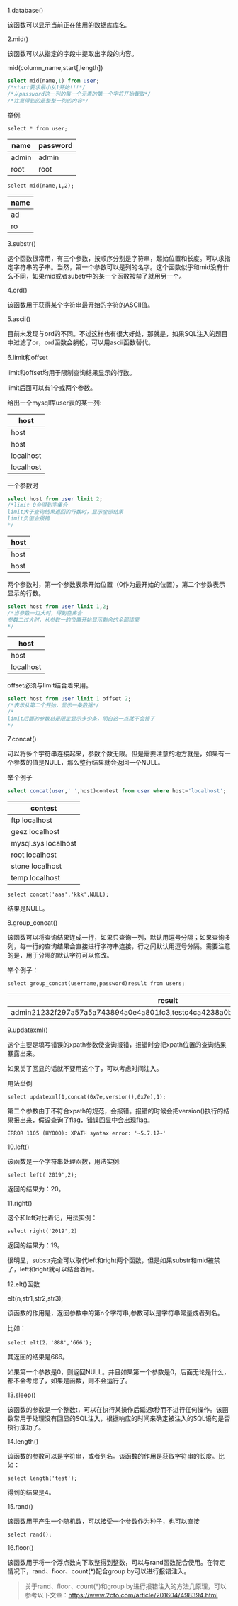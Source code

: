 1.database()

该函数可以显示当前正在使用的数据库库名。

2.mid()

该函数可以从指定的字段中提取出字段的内容。

mid(column_name,start[,length])
```sql
select mid(name,1) from user;
/*start要求最小从1开始!!!*/
/*从password这一列的每一个元素的第一个字符开始截取*/
/*注意得到的是整整一列的内容*/
```
举例:

```mysql
select * from user;
```

| name | password |
| ------ | ------ |
| admin | admin |
| root | root |

```mysql
select mid(name,1,2);
```

|name|
|---|
|ad|
|ro|

3.substr()

这个函数很常用，有三个参数，按顺序分别是字符串，起始位置和长度。可以求指定字符串的子串。当然，第一个参数可以是列的名字。这个函数似乎和mid没有什么不同，如果mid或者substr中的某一个函数被禁了就用另一个。

4.ord()

该函数用于获得某个字符串最开始的字符的ASCII值。

5.ascii()

目前未发现与ord的不同。不过这样也有很大好处，那就是，如果SQL注入的题目中过滤了or，ord函数会躺枪，可以用ascii函数替代。

6.limit和offset

limit和offset均用于限制查询结果显示的行数。

limit后面可以有1个或两个参数。

给出一个mysql库user表的某一列:

|host|
|---|
|host|
|host|
|localhost|
|localhost|

一个参数时
```sql
select host from user limit 2;
/*limit 0会得到空集合
limit大于查询结果返回的行数时，显示全部结果
limit负值会报错
*/
```

|host|
|---|
|host|
|host|

两个参数时，第一个参数表示开始位置（0作为最开始的位置），第二个参数表示显示的行数。

```sql
select host from user limit 1,2;
/*当参数一过大时，得到空集合
参数二过大时，从参数一的位置开始显示剩余的全部结果
*/
```

|host|
|---|
|host|
|localhost|

offset必须与limit结合着来用。

```sql
select host from user limit 1 offset 2;
/*表示从第二个开始，显示一条数据*/
/*
limit后面的参数总是限定显示多少条，明白这一点就不会错了
*/
```

7.concat()

可以将多个字符串连接起来，参数个数无限。但是需要注意的地方就是，如果有一个参数的值是NULL，那么整行结果就会返回一个NULL。

举个例子
```sql
select concat(user,' ',host)contest from user where host='localhost';
```

| contest             |
|---------------------|
| ftp localhost       |
| geez localhost      |
| mysql.sys localhost |
| root localhost      |
| stone localhost     |
| temp localhost      |

```mysql
select concat('aaa','kkk',NULL);
```

结果是NULL。

8.group_concat()

该函数可以将查询结果连成一行，如果只查询一列，默认用逗号分隔；如果查询多列，每一行的查询结果会直接进行字符串连接，行之间默认用逗号分隔。需要注意的是，用于分隔的默认字符可以修改。

举个例子：

```mysql
select group_concat(username,password)result from users;
```

|result               |
|---------------------|
|admin21232f297a57a5a743894a0e4a801fc3,testc4ca4238a0b923820dcc509a6f75849b|

9.updatexml()

这个主要是填写错误的xpath参数使查询报错，报错时会把xpath位置的查询结果暴露出来。

如果关了回显的话就不要用这个了，可以考虑时间注入。

用法举例

```mysql
select updatexml(1,concat(0x7e,version(),0x7e),1);
```

第二个参数由于不符合xpath的规范，会报错。报错的时候会把version()执行的结果报出来，假设查询了flag，错误回显中会出现flag。

```txt
ERROR 1105 (HY000): XPATH syntax error: '~5.7.17~'
```

10.left()

该函数是一个字符串处理函数，用法实例:

```mysql
select left('2019',2);
```

返回的结果为：20。

11.right()

这个和left对比着记，用法实例：

```mysql
select right('2019',2)
```

返回的结果为：19。

很明显，substr完全可以取代left和right两个函数，但是如果substr和mid被禁了，left和right就可以结合着用。

12.elt()函数

elt(n,str1,str2,str3);

该函数的作用是，返回参数中的第n个字符串,参数可以是字符串常量或者列名。

比如：

```mysql
select elt(2，'888','666');
```

其返回的结果是666。

如果第一个参数是0，则返回NULL。并且如果第一个参数是0，后面无论是什么，都不会考虑了，如果是函数，则不会运行了。

13.sleep()

该函数的参数是一个整数t，可以在执行某操作后延迟t秒而不进行任何操作。该函数常用于处理没有回显的SQL注入，根据响应的时间来确定被注入的SQL语句是否执行成功了。

14.length()

该函数的参数可以是字符串，或者列名。该函数的作用是获取字符串的长度。比如：

```mysql
select length('test');
```

得到的结果是4。

15.rand()

该函数用于产生一个随机数，可以接受一个参数作为种子，也可以直接

```mysql
select rand();
```

16.floor()

该函数用于将一个浮点数向下取整得到整数，可以与rand函数配合使用。在特定情况下，rand、floor、count(*)配合group by可以进行报错注入。

>关于rand、floor、count(*)和group by进行报错注入的方法几原理，可以参考以下文章：https://www.2cto.com/article/201604/498394.html